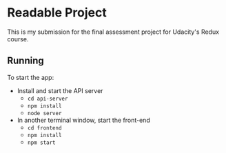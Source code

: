 # Readable Project

This is my submission for the final assessment project for Udacity's Redux
course.

## Running

To start the app:

* Install and start the API server
    - `cd api-server`
    - `npm install`
    - `node server`
* In another terminal window, start the front-end
    - `cd frontend`
    - `npm install`
    - `npm start`
